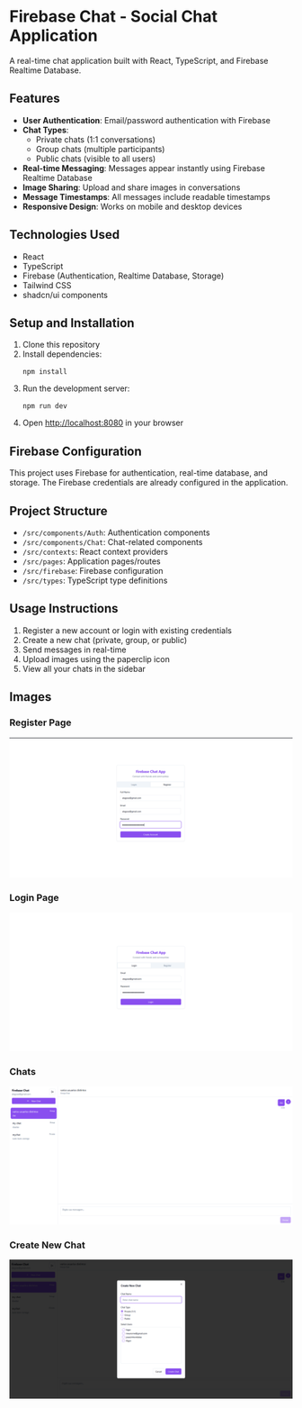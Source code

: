 # Firebase Chat - Social Chat Application

A real-time chat application built with React, TypeScript, and Firebase Realtime Database.

## Features

- **User Authentication**: Email/password authentication with Firebase
- **Chat Types**:
  - Private chats (1:1 conversations)
  - Group chats (multiple participants)
  - Public chats (visible to all users)
- **Real-time Messaging**: Messages appear instantly using Firebase Realtime Database
- **Image Sharing**: Upload and share images in conversations
- **Message Timestamps**: All messages include readable timestamps
- **Responsive Design**: Works on mobile and desktop devices

## Technologies Used

- React
- TypeScript
- Firebase (Authentication, Realtime Database, Storage)
- Tailwind CSS
- shadcn/ui components

## Setup and Installation

1. Clone this repository
2. Install dependencies:
   ```
   npm install
   ```
3. Run the development server:
   ```
   npm run dev
   ```
4. Open [http://localhost:8080](http://localhost:8080) in your browser

## Firebase Configuration

This project uses Firebase for authentication, real-time database, and storage. The Firebase credentials are already configured in the application.

## Project Structure

- `/src/components/Auth`: Authentication components
- `/src/components/Chat`: Chat-related components
- `/src/contexts`: React context providers
- `/src/pages`: Application pages/routes
- `/src/firebase`: Firebase configuration
- `/src/types`: TypeScript type definitions

## Usage Instructions

1. Register a new account or login with existing credentials
2. Create a new chat (private, group, or public)
3. Send messages in real-time
4. Upload images using the paperclip icon
5. View all your chats in the sidebar

## Images

### Register Page

!['imagem'](./images/image.png)

### Login Page

!['imagem'](./images/image2.png)

### Chats

!['imagem'](./images/image3.png)

### Create New Chat

!['imagem'](./images/image4.png)
